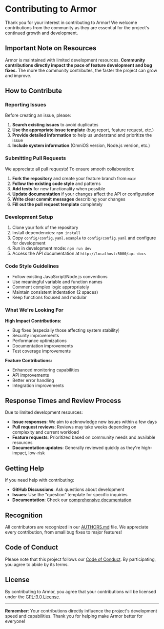# Contributing to Armor

Thank you for your interest in contributing to Armor! We welcome contributions from the community as they are essential for the project's continued growth and development.

## Important Note on Resources

Armor is maintained with limited development resources. **Community contributions directly impact the pace of feature development and bug fixes.** The more the community contributes, the faster the project can grow and improve.

## How to Contribute

### Reporting Issues

Before creating an issue, please:

1. **Search existing issues** to avoid duplicates
2. **Use the appropriate issue template** (bug report, feature request, etc.)
3. **Provide detailed information** to help us understand and prioritize the issue
4. **Include system information** (OmniOS version, Node.js version, etc.)

### Submitting Pull Requests

We appreciate all pull requests! To ensure smooth collaboration:

1. **Fork the repository** and create your feature branch from `main`
2. **Follow the existing code style** and patterns
3. **Add tests** for new functionality when possible
4. **Update documentation** if your changes affect the API or configuration
5. **Write clear commit messages** describing your changes
6. **Fill out the pull request template** completely

### Development Setup

1. Clone your fork of the repository
2. Install dependencies: `npm install`
3. Copy `config/config.yaml.example` to `config/config.yaml` and configure for development
4. Run in development mode: `npm run dev`
5. Access the API documentation at `http://localhost:5000/api-docs`

### Code Style Guidelines

- Follow existing JavaScript/Node.js conventions
- Use meaningful variable and function names
- Comment complex logic appropriately
- Maintain consistent indentation (2 spaces)
- Keep functions focused and modular

### What We're Looking For

**High Impact Contributions:**
- Bug fixes (especially those affecting system stability)
- Security improvements
- Performance optimizations
- Documentation improvements
- Test coverage improvements

**Feature Contributions:**
- Enhanced monitoring capabilities
- API improvements
- Better error handling
- Integration improvements

## Response Times and Review Process

Due to limited development resources:

- **Issue responses**: We aim to acknowledge new issues within a few days
- **Pull request reviews**: Reviews may take weeks depending on complexity and current workload
- **Feature requests**: Prioritized based on community needs and available resources
- **Documentation updates**: Generally reviewed quickly as they're high-impact, low-risk

## Getting Help

If you need help with contributing:

- **GitHub Discussions**: Ask questions about development
- **Issues**: Use the "question" template for specific inquiries
- **Documentation**: Check our [comprehensive documentation](https://armor.startcloud.com/)

## Recognition

All contributors are recognized in our [AUTHORS.md](AUTHORS.md) file. We appreciate every contribution, from small bug fixes to major features!

## Code of Conduct

Please note that this project follows our [Code of Conduct](CODE_OF_CONDUCT.md). By participating, you agree to abide by its terms.

## License

By contributing to Armor, you agree that your contributions will be licensed under the [GPL-3.0 License](LICENSE.md).

---

**Remember**: Your contributions directly influence the project's development speed and capabilities. Thank you for helping make Armor better for everyone!

